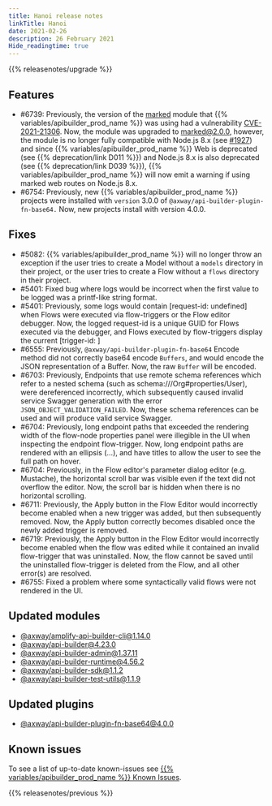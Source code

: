 ```yaml
---
title: Hanoi release notes
linkTitle: Hanoi
date: 2021-02-26
description: 26 February 2021
Hide_readingtime: true
---
```


{{% releasenotes/upgrade %}}

## Features

* #6739: Previously, the version of the [marked](https://www.npmjs.com/package/marked) module that {{% variables/apibuilder_prod_name %}} was using had a vulnerability [CVE-2021-21306](https://nvd.nist.gov/vuln/detail/CVE-2021-21306). Now, the module was upgraded to marked@2.0.0, however, the module is no longer fully compatible with Node.js 8.x (see [#1927](https://github.com/markedjs/marked/issues/1927)) and since {{% variables/apibuilder_prod_name %}} Web is deprecated (see {{% deprecation/link D011 %}}) and Node.js 8.x is also deprecated (see {{% deprecation/link D039 %}}), {{% variables/apibuilder_prod_name %}} will now emit a warning if using marked web routes on Node.js 8.x.
* #6754: Previously, new {{% variables/apibuilder_prod_name %}} projects were installed with `version` 3.0.0 of `@axway/api-builder-plugin-fn-base64.` Now, new projects install with version 4.0.0.

## Fixes

* #5082: {{% variables/apibuilder_prod_name %}} will no longer throw an exception if the user tries to create a Model without a `models` directory in their project, or the user tries to create a Flow without a `flows` directory in their project.
* #5401: Fixed bug where logs would be incorrect when the first value to be logged was a printf-like string format.
* #5401: Previously, some logs would contain \[request-id: undefined\] when Flows were executed via flow-triggers or the Flow editor debugger. Now, the logged request-id is a unique GUID for Flows executed via the debugger, and Flows executed by flow-triggers display the current \[trigger-id: \]
* #6555: Previously, `@axway/api-builder-plugin-fn-base64` Encode method did not correctly base64 encode `Buffers`, and would encode the JSON representation of a Buffer. Now, the raw `Buffer` will be encoded.
* #6703: Previously, Endpoints that use remote schema references which refer to a nested schema (such as schema:///Org#properties/User), were dereferenced incorrectly, which subsequently caused invalid service Swagger generation with the error `JSON_OBJECT_VALIDATION_FAILED`. Now, these schema references can be used and will produce valid service Swagger.
* #6704: Previously, long endpoint paths that exceeded the rendering width of the flow-node properties panel were illegible in the UI when inspecting the endpoint flow-trigger. Now, long endpoint paths are rendered with an ellipsis (...), and have titles to allow the user to see the full path on hover.
* #6704: Previously, in the Flow editor's parameter dialog editor (e.g. Mustache), the horizontal scroll bar was visible even if the text did not overflow the editor. Now, the scroll bar is hidden when there is no horizontal scrolling.
* #6711: Previously, the Apply button in the Flow Editor would incorrectly become enabled when a new trigger was added, but then subsequently removed. Now, the Apply button correctly becomes disabled once the newly added trigger is removed.
* #6719: Previously, the Apply button in the Flow Editor would incorrectly become enabled when the flow was edited while it contained an invalid flow-trigger that was uninstalled. Now, the flow cannot be saved until the uninstalled flow-trigger is deleted from the Flow, and all other error(s) are resolved.
* #6755: Fixed a problem where some syntactically valid flows were not rendered in the UI.

## Updated modules

* [@axway/amplify-api-builder-cli@1.14.0](https://www.npmjs.com/package/@axway/amplify-api-builder-cli/v/1.14.0)
* [@axway/api-builder@4.23.0](https://www.npmjs.com/package/@axway/api-builder/v/4.23.0)
* [@axway/api-builder-admin@1.37.11](https://www.npmjs.com/package/@axway/api-builder-admin/v/1.37.11)
* [@axway/api-builder-runtime@4.56.2](https://www.npmjs.com/package/@axway/api-builder-runtime/v/4.56.2)
* [@axway/api-builder-sdk@1.1.2](https://www.npmjs.com/package/@axway/api-builder-sdk/v/1.1.2)
* [@axway/api-builder-test-utils@1.1.9](https://www.npmjs.com/package/@axway/api-builder-test-utils/v/1.1.9)

## Updated plugins

* [@axway/api-builder-plugin-fn-base64@4.0.0](https://www.npmjs.com/package/@axway/api-builder-plugin-fn-base64/v/4.0.0)

## Known issues

To see a list of up-to-date known-issues see [{{% variables/apibuilder_prod_name %}} Known Issues](/docs/known_issues).

{{% releasenotes/previous %}}
